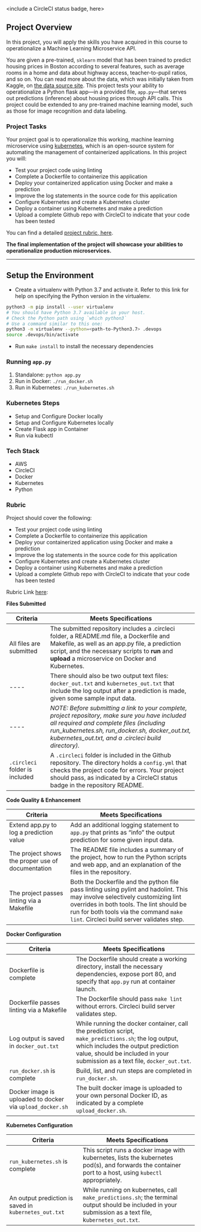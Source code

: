 <include a CircleCI status badge, here>

## Project Overview

In this project, you will apply the skills you have acquired in this course to operationalize a Machine Learning Microservice API. 

You are given a pre-trained, `sklearn` model that has been trained to predict housing prices in Boston according to several features, such as average rooms in a home and data about highway access, teacher-to-pupil ratios, and so on. You can read more about the data, which was initially taken from Kaggle, on [the data source site](https://www.kaggle.com/c/boston-housing). This project tests your ability to operationalize a Python flask app—in a provided file, `app.py`—that serves out predictions (inference) about housing prices through API calls. This project could be extended to any pre-trained machine learning model, such as those for image recognition and data labeling.

### Project Tasks

Your project goal is to operationalize this working, machine learning microservice using [kubernetes](https://kubernetes.io/), which is an open-source system for automating the management of containerized applications. In this project you will:
* Test your project code using linting
* Complete a Dockerfile to containerize this application
* Deploy your containerized application using Docker and make a prediction
* Improve the log statements in the source code for this application
* Configure Kubernetes and create a Kubernetes cluster
* Deploy a container using Kubernetes and make a prediction
* Upload a complete Github repo with CircleCI to indicate that your code has been tested

You can find a detailed [project rubric, here](https://review.udacity.com/#!/rubrics/2576/view).

**The final implementation of the project will showcase your abilities to operationalize production microservices.**

---

## Setup the Environment

* Create a virtualenv with Python 3.7 and activate it. Refer to this link for help on specifying the Python version in the virtualenv. 
```bash
python3 -m pip install --user virtualenv
# You should have Python 3.7 available in your host. 
# Check the Python path using `which python3`
# Use a command similar to this one:
python3 -m virtualenv --python=<path-to-Python3.7> .devops
source .devops/bin/activate
```
* Run `make install` to install the necessary dependencies

### Running `app.py`

1. Standalone:  `python app.py`
2. Run in Docker:  `./run_docker.sh`
3. Run in Kubernetes:  `./run_kubernetes.sh`

### Kubernetes Steps

* Setup and Configure Docker locally
* Setup and Configure Kubernetes locally
* Create Flask app in Container
* Run via kubectl

### Tech Stack

* AWS
* CircleCI
* Docker
* Kubernetes
* Python

### Rubric

Project should cover the following:

- Test your project code using linting
- Complete a Dockerfile to containerize this application
- Deploy your containerized application using Docker and make a prediction
- Improve the log statements in the source code for this application
- Configure Kubernetes and create a Kubernetes cluster
- Deploy a container using Kubernetes and make a prediction
- Upload a complete Github repo with CircleCI to indicate that your code has been tested

Rubric Link [here](https://review.udacity.com/#!/rubrics/2576/view):

**Files Submitted**

Criteria | Meets Specifications
-------- | --------------------
All files are submitted | The submitted repository includes a .circleci folder, a README.md file, a Dockerfile and Makefile, as well as an app.py file, a prediction script, and the necessary scripts to **run** and **upload** a microservice on Docker and Kubernetes.
---- | There should also be two output text files: `docker_out.txt` and `kubernetes_out.txt` that include the log output after a prediction is made, given some sample input data.
---- | _NOTE: Before submitting a link to your complete, project repository, make sure you have included all required and complete files (including run_kubernetes.sh, run_docker.sh, docker_out.txt, kubernetes_out.txt, and a .circleci build directory)._
`.circleci` folder is included | A `.circleci` folder is included in the Github repository. The directory holds a `config.yml` that checks the project code for errors. Your project should pass, as indicated by a CircleCI status badge in the repository README.

**Code Quality & Enhancement**

Criteria | Meets Specifications
-------- | --------------------
Extend app.py to log a prediction value | Add an additional logging statement to `app.py` that prints as “info” the output prediction for some given input data.
The project shows the proper use of documentation | The README file includes a summary of the project, how to run the Python scripts and web app, and an explanation of the files in the repository.
The project passes linting via a Makefile | Both the Dockerfile and the python file pass linting using pylint and hadolint. This may involve selectively customizing lint overrides in both tools. The lint should be run for both tools via the command `make lint`. Circleci build server validates step.

**Docker Configuration**

Criteria | Meets Specifications
-------- | --------------------
Dockerfile is complete | The Dockerfile should create a working directory, install the necessary dependencies, expose port 80, and specify that `app.py` run at container launch.
Dockerfile passes linting via a Makefile | The Dockerfile should pass `make lint` without errors. Circleci build server validates step.
Log output is saved in `docker_out.txt` | While running the docker container, call the prediction script, `make_predictions.sh`; the log output, which includes the output prediction value, should be included in your submission as a text file, `docker_out.txt`.
`run_docker.sh` is complete | Build, list, and run steps are completed in `run_docker.sh`.
Docker image is uploaded to docker via `upload_docker.sh` | The built docker image is uploaded to your own personal Docker ID, as indicated by a complete `upload_docker.sh`.

**Kubernetes Configuration**

Criteria | Meets Specifications
-------- | --------------------
`run_kubernetes.sh` is complete | This script runs a docker image with kubernetes, lists the kubernetes pod(s), and forwards the container port to a host, using `kubectl` appropriately.
An output prediction is saved in `kubernetes_out.txt` | While running on kubernetes, call `make_predictions.sh`; the terminal output should be included in your submission as a text file, k`ubernetes_out.txt`.
